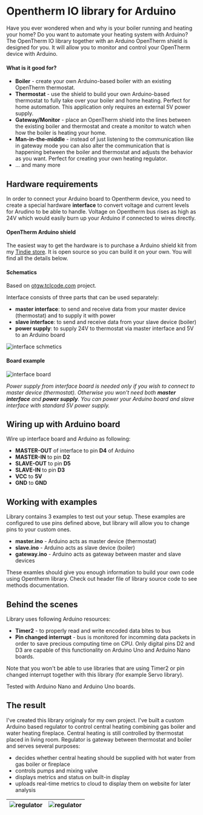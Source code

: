 # Opentherm IO library for Arduino

Have you ever wondered when and why is your boiler running and heating your home? Do you want to automate your heating system with Arduino? The OpenTherm IO library together with an Arduino OpenTherm shield is designed for you. It will allow you to monitor and control your OpenTherm device with Arduino.

#### What is it good for? ####

- **Boiler** - create your own Arduino-based boiler with an existing OpenTherm thermostat.
- **Thermostat** - use the shield to build your own Arduino-based thermostat to fully take over your boiler and home heating. Perfect for home automation. This application only requires an external 5V power supply.
- **Gateway/Monitor** - place an OpenTherm shield into the lines between the existing boiler and thermostat and create a monitor to watch when how the boiler is heating your home.
- **Man-in-the-middle** -  instead of just listening to the communication like in gateway mode you can also alter the communication that is happening between the boiler and thermostat and adjusts the behavior as you want. Perfect for creating your own heating regulator.
- ... and many more

## Hardware requirements ##

In order to connect your Arduino board to Opentherm device, you need to create a special hardware **interface** to convert voltage and current levels for Arudino to be able to handle. Voltage on Opentherm bus rises as high as 24V which would easily burn up your Arduino if connected to wires directly.

#### OpenTherm Arduino shield ####

The easiest way to get the hardware is to purchase a Arduino shield kit from my [Tindie store](https://www.tindie.com/products/jiripraus/opentherm-arduino-shield-diy-kit). It is open source so you can build it on your own. You will find all the details below.

#### Schematics ####

Based on [otgw.tclcode.com](http://otgw.tclcode.com) project.

Interface consists of three parts that can be used separately:

- **master interface**: to send and receive data from your master device (thermostat) and to supply it with power
- **slave interface**: to send and receive data from your slave device (boiler)
- **power supply**: to supply 24V to thermostat via master interface and 5V to an Arduino board

![interface schmetics](https://raw.githubusercontent.com/jpraus/arduino-opentherm/master/doc/eagle-opentherm-schema.png)

#### Board example ####

![interface board](https://raw.githubusercontent.com/jpraus/arduino-opentherm/master/doc/eagle-opentherm.png)

_Power supply from interface board is needed only if you wish to connect to master device (thermostat). Otherwise you won't need both **master interface** and **power supply**. You can power your Arduino board and slave interface with standard 5V power supply._

## Wiring up with Arduino board ##

Wire up interface board and Arduino as following:

- **MASTER-OUT** of interface to pin **D4** of Arduino
- **MASTER-IN** to pin **D2**
- **SLAVE-OUT** to pin **D5**
- **SLAVE-IN** to pin **D3**
- **VCC** to **5V**
- **GND** to **GND**

## Working with examples ##

Library contains 3 examples to test out your setup. These examples are configured to use pins defined above, but library will allow you to change pins to your custom ones.

- **master.ino** - Arduino acts as master device (thermostat)
- **slave.ino** - Arduino acts as slave device (boiler)
- **gateway.ino** - Arduino acts as gateway between master and slave devices

These examles should give you enough information to build your own code using Opentherm library. Check out header file of library source code to see methods documentation.

## Behind the scenes ##

Library uses following Arduino resources:

- **Timer2** - to properly read and write encoded data bites to bus
- **Pin changed interrupt** - bus is monitored for incomming data packets in order to save precious computing time on CPU. Only digital pins D2 and D3 are capable of this functionality on Arduino Uno and Arduino Nano boards.

Note that you won't be able to use libraries that are using Timer2 or pin changed interrupt together with this library (for example Servo library).

Tested with Arduino Nano and Arduino Uno boards.

## The result ##

I've created this library originaly for my own project. I've built a custom Arduino based regulator to control central heating combining gas boiler and water heating fireplace. Central heating is still controlled by thermostat placed in living room. Regulator is gateway between thermostat and boiler and serves several purposes:

- decides whether central heating should be supplied with hot water from gas boiler or fireplace
- controls pumps and mixing valve
- displays metrics and status on built-in display
- uploads real-time metrics to cloud to display them on website for later analysis

| ![regulator](https://raw.githubusercontent.com/jpraus/arduino-opentherm/master/doc/build-open.jpg) | ![regulator](https://raw.githubusercontent.com/jpraus/arduino-opentherm/master/doc/build-display.jpg) |
|--------|--------|
